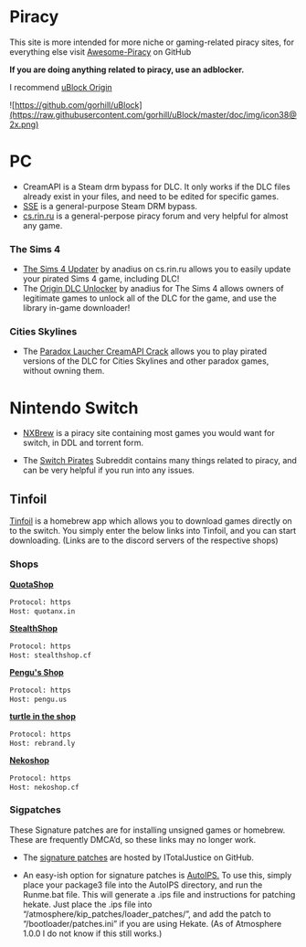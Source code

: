 # Piracy

This site is more intended for more niche or gaming-related piracy sites, for everything else visit [Awesome-Piracy](https://github.com/Igglybuff/awesome-piracy/blob/master/readme.md) on GitHub

**If you are doing anything related to piracy, use an adblocker.** 

I recommend [uBlock Origin](https://github.com/gorhill/uBlock) 

![https://github.com/gorhill/uBlock](https://raw.githubusercontent.com/gorhill/uBlock/master/doc/img/icon38@2x.png)

# PC

- CreamAPI is a Steam drm bypass for DLC. It only works if the DLC files already exist in your files, and need to be edited for specific games.
- [SSE](https://github.com/MAXBURAOT/SmartSteamEmu) is a general-purpose Steam DRM bypass.
- [cs.rin.ru](https://cs.rin.ru/forum) is a general-perpose piracy forum and very helpful for almost any game.

### The Sims 4

- [The Sims 4 Updater](https://cs.rin.ru/forum/viewtopic.php?f=20&t=102519) by anadius on cs.rin.ru allows you to easily update your pirated Sims 4 game, including DLC!
- The [Origin DLC Unlocker](https://cs.rin.ru/forum/viewtopic.php?f=20&t=104412) by anadius for The Sims 4 allows owners of legitimate games to unlock all of the DLC for the game, and use the library in-game downloader!

### Cities Skylines

- The [Paradox Laucher CreamAPI Crack](https://mega.nz/folder/45YBwIxZ#fsZNZZu9twY2PVLgrB86fA) allows you to play pirated versions of the DLC for Cities Skylines and other paradox games, without owning them.

# Nintendo Switch

- [NXBrew](https://nxbrew.com/) is a piracy site containing most games you would want for switch, in DDL and torrent form.

- The [Switch Pirates](https://www.reddit.com/r/SwitchPirates/) Subreddit contains many things related to piracy, and can be very helpful if you run into any issues.

## Tinfoil

[Tinfoil](https://www.tinfoil.io/) is a homebrew app which allows you to download games directly on to the switch. You simply enter the below links into Tinfoil, and you can start downloading.
(Links are to the discord servers of the respective shops)

### **Shops**

**[QuotaShop](https://discord.gg/kjvT5ah)**

    Protocol: https
    Host: quotanx.in


**[StealthShop](https://discord.gg/EZMAupDvWE)**

    Protocol: https
    Host: stealthshop.cf

**[Pengu's Shop](https://discord.gg/VAadvt9KFH)**

    Protocol: https
    Host: pengu.us

**[turtle in the shop](https://discord.gg/eeGRy63U2F)**

    Protocol: https
    Host: rebrand.ly

**[Nekoshop](https://discord.gg/pytKu48eMk)**

```
Protocol: https
Host: nekoshop.cf
```

### Sigpatches

These Signature patches are for installing unsigned games or homebrew. These are frequently DMCA’d, so these links may no longer work.

- The [signature patches](https://github.com/ITotalJustice/patches/releases) are hosted by ITotalJustice on GitHub.

- An easy-ish option for signature patches is [AutoIPS.](https://gbatemp.net/threads/autoips-sig-patcher.574126/) To use this, simply place your package3 file into the AutoIPS directory, and run the Runme.bat file. This will generate a .ips file and instructions for patching hekate. Just place the .ips file into “/atmosphere/kip_patches/loader_patches/”, and add the patch to “/bootloader/patches.ini” if you are using Hekate. (As of Atmosphere 1.0.0 I do not know if this still works.)
